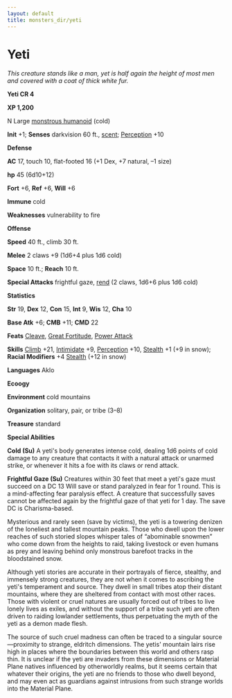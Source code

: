 ```yaml
---
layout: default
title: monsters_dir/yeti
---
```

# Yeti

_This creature stands like a man, yet is half again the height of most men and covered with a coat of thick white fur._

**Yeti CR 4**

**XP 1,200**

N Large [monstrous humanoid](creatureTypes#_monstrous-humanoid) (cold)

**Init** +1; **Senses** darkvision 60 ft., [scent](universalMonsterRules#_scent); [Perception](../skills_dir/perception#_perception) +10

**Defense**

**AC** 17, touch 10, flat-footed 16 (+1 Dex, +7 natural, –1 size)

**hp** 45 (6d10+12)

**Fort** +6, **Ref** +6, **Will** +6

**Immune** cold

**Weaknesses** vulnerability to fire

**Offense**

**Speed** 40 ft., climb 30 ft.

**Melee** 2 claws +9 (1d6+4 plus 1d6 cold)

**Space** 10 ft.; **Reach** 10 ft.

**Special Attacks** frightful gaze, [rend](universalMonsterRules#_rend) (2 claws, 1d6+6 plus 1d6 cold)

**Statistics**

**Str** 19, **Dex** 12, **Con** 15, **Int** 9, **Wis** 12, **Cha** 10

**Base Atk** +6; **CMB** +11; **CMD** 22

**Feats** [Cleave](../feats#_cleave), [Great Fortitude](../feats#_great-fortitude), [Power Attack](../feats#_power-attack)

**Skills** [Climb](../skills_dir/climb#_climb) +21, [Intimidate](../skills_dir/intimidate#_intimidate) +9, [Perception](../skills_dir/perception#_perception) +10, [Stealth](../skills_dir/stealth#_stealth) +1 (+9 in snow); **Racial Modifiers** +4 [Stealth](../skills_dir/stealth#_stealth) (+12 in snow)

**Languages** Aklo

**Ecoogy**

**Environment** cold mountains

**Organization** solitary, pair, or tribe (3–8)

**Treasure** standard

**Special Abilities**

**Cold (Su)** A yeti's body generates intense cold, dealing 1d6 points of cold damage to any creature that contacts it with a natural attack or unarmed strike, or whenever it hits a foe with its claws or rend attack.

**Frightful Gaze (Su)** Creatures within 30 feet that meet a yeti's gaze must succeed on a DC 13 Will save or stand paralyzed in fear for 1 round. This is a mind-affecting fear paralysis effect. A creature that successfully saves cannot be affected again by the frightful gaze of that yeti for 1 day. The save DC is Charisma-based.

Mysterious and rarely seen (save by victims), the yeti is a towering denizen of the loneliest and tallest mountain peaks. Those who dwell upon the lower reaches of such storied slopes whisper tales of “abominable snowmen” who come down from the heights to raid, taking livestock or even humans as prey and leaving behind only monstrous barefoot tracks in the bloodstained snow.

Although yeti stories are accurate in their portrayals of fierce, stealthy, and immensely strong creatures, they are not when it comes to ascribing the yeti's temperament and source. They dwell in small tribes atop their distant mountains, where they are sheltered from contact with most other races. Those with violent or cruel natures are usually forced out of tribes to live lonely lives as exiles, and without the support of a tribe such yeti are often driven to raiding lowlander settlements, thus perpetuating the myth of the yeti as a demon made flesh.

The source of such cruel madness can often be traced to a singular source—proximity to strange, eldritch dimensions. The yetis' mountain lairs rise high in places where the boundaries between this world and others rasp thin. It is unclear if the yeti are invaders from these dimensions or Material Plane natives influenced by otherworldly realms, but it seems certain that whatever their origins, the yeti are no friends to those who dwell beyond, and may even act as guardians against intrusions from such strange worlds into the Material Plane.

